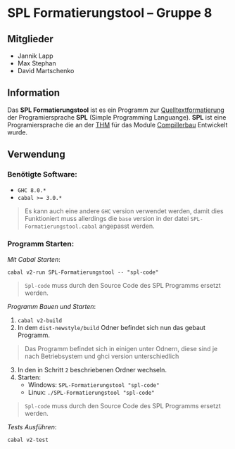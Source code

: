 # SPL Formatierungstool – Gruppe 8

## Mitglieder

- Jannik Lapp
- Max Stephan
- David Martschenko

## Information

Das **SPL Formatierungstool** ist es ein Programm zur [Quelltextformatierung](https://de.wikipedia.org/wiki/Quelltextformatierung) der Programiersprache **SPL** (Simple Programming Languange). **SPL** ist eine Programiersprache die an der [THM](https://www.thm.de/site/) für das Module [Compillerbau](https://www.thm.de/organizer/index.php?option=com_organizer&view=subject_item&id=9) Entwickelt wurde.

## Verwendung

### Benötigte Software:

  - `GHC 8.0.*`
  - `cabal >= 3.0.*`

> Es kann auch eine andere `GHC` version verwendet werden, damit dies Funktioniert muss allerdings die `base` version in der datei `SPL-Formatierungstool.cabal` angepasst werden. 

<!--TODO vtl. allow more base Versions in Cabal file--->

### Programm Starten:

_Mit Cabal Starten_: 
  
  `cabal v2-run SPL-Formatierungstool -- "spl-code"` 
   
  > `Spl-code` muss durch den Source Code des SPL Programms ersetzt werden.

_Programm Bauen und Starten_:

  1. `cabal v2-build`
  2. In dem `dist-newstyle/build` Odner befindet sich nun das gebaut Programm.
   
   > Das Programm befindet sich in einigen unter Odnern, diese sind je nach Betriebsystem und ghci version unterschiedlich
  3. In den in Schritt `2` beschriebenen Ordner wechseln.
  4. Starten:
     - Windows: `SPL-Formatierungstool "spl-code"`
     - Linux: `./SPL-Formatierungstool "spl-code"`
  
  > `Spl-code` muss durch den Source Code des SPL Programms ersetzt werden.


_Tests Ausführen_: 
  
  `cabal v2-test`